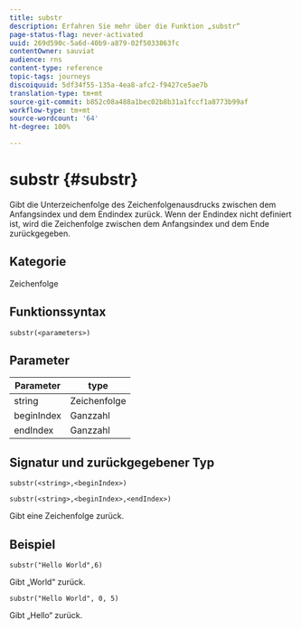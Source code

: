 ```yaml
---
title: substr
description: Erfahren Sie mehr über die Funktion „substr“
page-status-flag: never-activated
uuid: 269d590c-5a6d-40b9-a879-02f5033863fc
contentOwner: sauviat
audience: rns
content-type: reference
topic-tags: journeys
discoiquuid: 5df34f55-135a-4ea8-afc2-f9427ce5ae7b
translation-type: tm+mt
source-git-commit: b852c08a488a1bec02b8b31a1fccf1a8773b99af
workflow-type: tm+mt
source-wordcount: '64'
ht-degree: 100%

---
```



# substr {#substr}

Gibt die Unterzeichenfolge des Zeichenfolgenausdrucks zwischen dem Anfangsindex und dem Endindex zurück. Wenn der Endindex nicht definiert ist, wird die Zeichenfolge zwischen dem Anfangsindex und dem Ende zurückgegeben.

## Kategorie

Zeichenfolge

## Funktionssyntax

`substr(<parameters>)`

## Parameter

| Parameter | type |
|-------------|----------|
| string | Zeichenfolge |
| beginIndex | Ganzzahl |
| endIndex | Ganzzahl |

## Signatur und zurückgegebener Typ

`substr(<string>,<beginIndex>)`

`substr(<string>,<beginIndex>,<endIndex>)`

Gibt eine Zeichenfolge zurück.

## Beispiel

`substr("Hello World",6)`

Gibt „World“ zurück.

`substr("Hello World", 0, 5)`

Gibt „Hello“ zurück.